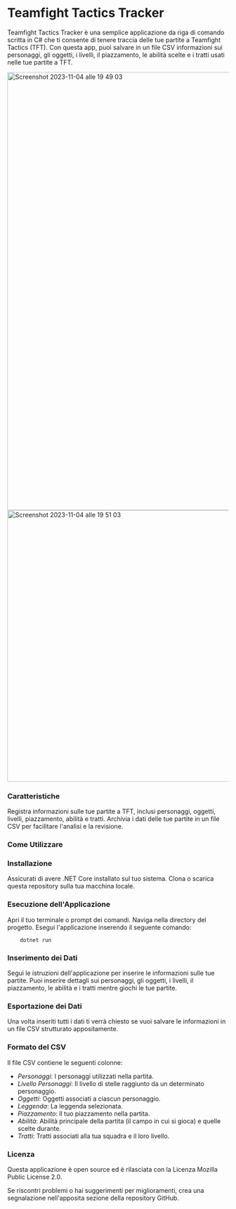 # Teamfight Tactics Tracker

Teamfight Tactics Tracker è una semplice applicazione da riga di comando scritta in C# che ti consente di tenere traccia delle tue partite a Teamfight Tactics (TFT). Con questa app, puoi salvare in un file CSV informazioni sui personaggi, gli oggetti, i livelli, il piazzamento, le abilità scelte e i tratti usati nelle tue partite a TFT.

<img width="997" alt="Screenshot 2023-11-04 alle 19 49 03" src="https://github.com/MoxPy/teamfight-tactics-tracker/assets/80635030/b6410cc4-e701-4c73-9f9b-862484d453a1">
<img width="618" alt="Screenshot 2023-11-04 alle 19 51 03" src="https://github.com/MoxPy/teamfight-tactics-tracker/assets/80635030/adcea685-b369-46bb-8d32-82fef8cd0f2f">

### Caratteristiche
Registra informazioni sulle tue partite a TFT, inclusi personaggi, oggetti, livelli, piazzamento, abilità e tratti.
Archivia i dati delle tue partite in un file CSV per facilitare l'analisi e la revisione.

### Come Utilizzare

### Installazione
Assicurati di avere .NET Core installato sul tuo sistema.
Clona o scarica questa repository sulla tua macchina locale.

### Esecuzione dell'Applicazione
Apri il tuo terminale o prompt dei comandi.
Naviga nella directory del progetto.
Esegui l'applicazione inserendo il seguente comando:

        dotnet run

### Inserimento dei Dati
Segui le istruzioni dell'applicazione per inserire le informazioni sulle tue partite.
Puoi inserire dettagli sui personaggi, gli oggetti, i livelli, il piazzamento, le abilità e i tratti mentre giochi le tue partite.

### Esportazione dei Dati
Una volta inseriti tutti i dati ti verrà chiesto se vuoi salvare le informazioni in un file CSV strutturato appositamente.

### Formato del CSV
Il file CSV contiene le seguenti colonne:
 - _Personaggi_: I personaggi utilizzati nella partita.
 - _Livello Personaggi_: Il livello di stelle raggiunto da un determinato personaggio.
 - _Oggetti_: Oggetti associati a ciascun personaggio.
 - _Leggenda_: La leggenda selezionata.
 - _Piazzamento_: Il tuo piazzamento nella partita.
 - _Abilità_: Abilità principale della partita (il campo in cui si gioca) e quelle scelte durante.
 - _Tratti_: Tratti associati alla tua squadra e il loro livello.

### Licenza
Questa applicazione è open source ed è rilasciata con la Licenza Mozilla Public License 2.0.

Se riscontri problemi o hai suggerimenti per miglioramenti, crea una segnalazione nell'apposita sezione della repository GitHub.
